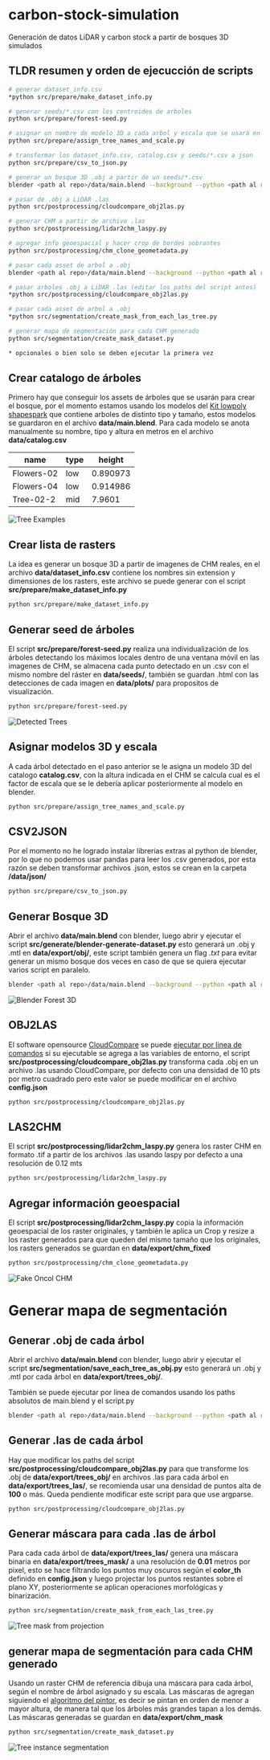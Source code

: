 # carbon-stock-simulation

Generación de datos LiDAR y carbon stock a partir de bosques 3D simulados

## TLDR resumen y orden de ejecucción de scripts
```bash
# generar dataset_info.csv
*python src/prepare/make_dataset_info.py

# generar seeds/*.csv con los centroides de arboles
python src/prepare/forest-seed.py

# asignar un nombre de modelo 3D a cada arbol y escala que se usará en blender
python src/prepare/assign_tree_names_and_scale.py

# transformar los dataset_info.csv, catalog.csv y seeds/*.csv a json
python src/prepare/csv_to_json.py

# generar un bosque 3D .obj a partir de un seeds/*.csv
blender <path al repo>/data/main.blend --background --python <path al repo>/src/generate/blender-generate-dataset.py

# pasar de .obj a LiDAR .las
python src/postprocessing/cloudcompare_obj2las.py

# generar CHM a partir de archivo .las
python src/postprocessing/lidar2chm_laspy.py

# agregar info geoespacial y hacer crop de bordes sobrantes
python src/postprocessing/chm_clone_geometadata.py

# pasar cada asset de arbol a .obj
blender <path al repo>/data/main.blend --background --python <path al repo>/src/segmentation/save_each_tree_as_obj.py

# pasar arboles .obj a LiDAR .las (editar los paths del script antes)
*python src/postprocessing/cloudcompare_obj2las.py

# pasar cada asset de arbol a .obj
*python src/segmentation/create_mask_from_each_las_tree.py

# generar mapa de segmentación para cada CHM generado
python src/segmentation/create_mask_dataset.py

* opcionales o bien solo se deben ejecutar la primera vez
```

## Crear catalogo de árboles


Primero hay que conseguir los assets de árboles que se usarán para crear el bosque, por el momento estamos usando los modelos del [Kit lowpoly shapespark](https://sketchfab.com/3d-models/shapespark-low-poly-plants-kit-de9e79fc07b748d1a6ac055b49ee5c67) que contiene arboles de distinto tipo y tamaño, estos modelos se guardaron en el archivo **data/main.blend**. Para cada modelo se anota manualmente su nombre, tipo y altura en metros en el archivo **data/catalog.csv**

|name|type|height|
|---|----|------|
|Flowers-02|low|0.890973|
|Flowers-04|low|0.914986|
|Tree-02-2|mid|7.9601|

![Tree Examples](./docs/tree_measure_h.png?raw=true "Tree Examples")

## Crear lista de rasters

La idea es generar un bosque 3D a partir de imagenes de CHM reales, en el archivo **data/dataset_info.csv** contiene los nombres sin extension y dimensiones de los rasters, este archivo se puede generar con el script **src/prepare/make_dataset_info.py**

```bash
python src/prepare/make_dataset_info.py
```

## Generar seed de árboles

El script **src/prepare/forest-seed.py** realiza una individualización de los árboles detectando los máximos locales dentro de una ventana móvil en las imagenes de CHM, se almacena cada punto detectado en un .csv con el mismo nombre del ráster en **data/seeds/**, también se guardan .html con las detecciones de cada imagen en **data/plots/** para propositos de visualización.
```bash
python src/prepare/forest-seed.py
```

![Detected Trees](./docs/chm_peaks.png?raw=true "Detected Trees")

## Asignar modelos 3D y escala
A cada árbol detectado en el paso anterior se le asigna un modelo 3D del catalogo **catalog.csv**, con la altura indicada en el CHM se calcula cual es el factor de escala que se le debería aplicar posteriormente al modelo en blender.
```bash
python src/prepare/assign_tree_names_and_scale.py
```

## CSV2JSON

Por el momento no he logrado instalar librerias extras al python de blender, por lo que no podemos usar pandas para leer los .csv generados, por esta razón se deben transformar archivos .json, estos se crean en la carpeta **/data/json/**

```bash
python src/prepare/csv_to_json.py
```

## Generar Bosque 3D
Abrir el archivo **data/main.blend** con blender, luego abrir y ejecutar el script **src/generate/blender-generate-dataset.py** esto generará un .obj y .mtl en **data/export/obj/**, este script también genera un flag *.txt* para evitar generar un mismo bosque dos veces en caso de que se quiera ejecutar varios script en paralelo.

```bash
blender <path al repo>/data/main.blend --background --python <path al repo>/src/generate/blender-generate-dataset.py
```

![Blender Forest 3D](./docs/blender_forest.jpg?raw=true "Blender Forest 3D")

## OBJ2LAS
El software opensource [CloudCompare](https://www.cloudcompare.org/) se puede [ejecutar por linea de comandos](https://www.cloudcompare.org/doc/wiki/index.php?title=Command_line_mode) si su ejecutable se agrega a las variables de entorno, el script **src/postprocessing/cloudcompare_obj2las.py** transforma cada .obj en un archivo .las usando CloudCompare, por defecto con una densidad de 10 pts por metro cuadrado pero este valor se puede modificar en el archivo **config.json**
```bash
python src/postprocessing/cloudcompare_obj2las.py
```

## LAS2CHM
El script **src/postprocessing/lidar2chm_laspy.py** genera los raster CHM en formato .tif a partir de los archivos .las usando laspy por defecto a una resolución de 0.12 mts
```bash
python src/postprocessing/lidar2chm_laspy.py
```

## Agregar información geoespacial
El script **src/postprocessing/lidar2chm_laspy.py** copia la información geoespacial de los raster originales, y también le aplica un Crop y resize a los raster generados para que queden del mismo tamaño que los originales, los rasters generados se guardan en **data/export/chm_fixed**
```bash
python src/postprocessing/chm_clone_geometadata.py
```

![Fake Oncol CHM](./docs/oncol_gen_blender.png?raw=true "Fake Oncol CHM")

# Generar mapa de segmentación

## Generar .obj de cada árbol
Abrir el archivo **data/main.blend** con blender, luego abrir y ejecutar el script **src/segmentation/save_each_tree_as_obj.py** esto generará un .obj y .mtl por cada árbol en **data/export/trees_obj/**.

También se puede ejecutar por linea de comandos usando los paths absolutos de main.blend y el script.py
```bash
blender <path al repo>/data/main.blend --background --python <path al repo>/src/segmentation/save_each_tree_as_obj.py
```

## Generar .las de cada árbol
Hay que modificar los paths del script **src/postprocessing/cloudcompare_obj2las.py** para que transforme los .obj de **data/export/trees_obj/** en archivos .las para cada árbol en **data/export/trees_las/**, se recomienda usar una densidad de puntos alta de **100** o más. Queda pendiente modificar este script para que use argparse.
```bash
python src/postprocessing/cloudcompare_obj2las.py
```

## Generar máscara para cada .las de árbol
Para cada cada árbol de **data/export/trees_las/** genera una máscara binaria en **data/export/trees_mask/** a una resolución de **0.01** metros por pixel, esto se hace filtrando los puntos muy oscuros según el **color_th** definido en **config.json** y luego projectar los puntos restantes sobre el plano XY, posteriormente se aplican operaciones morfológicas y binarización.
```bash
python src/segmentation/create_mask_from_each_las_tree.py
```
![Tree mask from projection](./docs/tre_z_projection.png?raw=true "Tree mask from projection")


## generar mapa de segmentación para cada CHM generado
Usando un raster CHM de referencia dibuja una máscara para cada árbol, según el nombre de árbol asignado y su escala. Las máscaras de agregan siguiendo el [algoritmo del pintor](https://es.wikipedia.org/wiki/Algoritmo_del_pintor), es decir se pintan en orden de menor a mayor altura, de manera tal que los árboles más grandes tapan a los demás. Las máscaras generadas se guardan en **data/export/chm_mask**
```bash
python src/segmentation/create_mask_dataset.py
```
![Tree instance segmentation](./docs/segm_zoom_in_out.gif?raw=true "Tree instance segmentation")